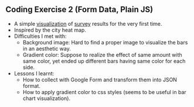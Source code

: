 ## Coding Exercise 2 (Form Data, Plain JS)

- A simple [visualization](https://koapush.github.io/cdv-student/coding-exercises/2-form-data-plain-js/) of [survey](https://forms.gle/cp38zxxzJinu7JE66) results for the very first time.
- Inspired by the city heat map.
- Difficulties I met with:
  - Background image: Hard to find a proper image to visualize the bars in an aesthetic way.
  - Gradient color: Suppose to realize the effect of same amount with same color, yet ended up different bars having same color for each side.
- Lessons I learnt:
  - How to collect with Google Form and transform them into JSON format.
  - How to apply gradient color to css styles (seems to be useful in bar chart visualization).
